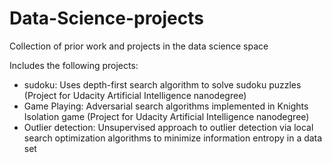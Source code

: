 # Data-Science-projects

Collection of prior work and projects in the data science space

Includes the following projects:

* sudoku: Uses depth-first search algorithm to solve sudoku puzzles (Project for Udacity Artificial Intelligence nanodegree)
* Game Playing: Adversarial search algorithms implemented in Knights Isolation game (Project for Udacity Artificial Intelligence nanodegree)
* Outlier detection: Unsupervised approach to outlier detection via local search optimization algorithms to minimize information entropy in a data set
